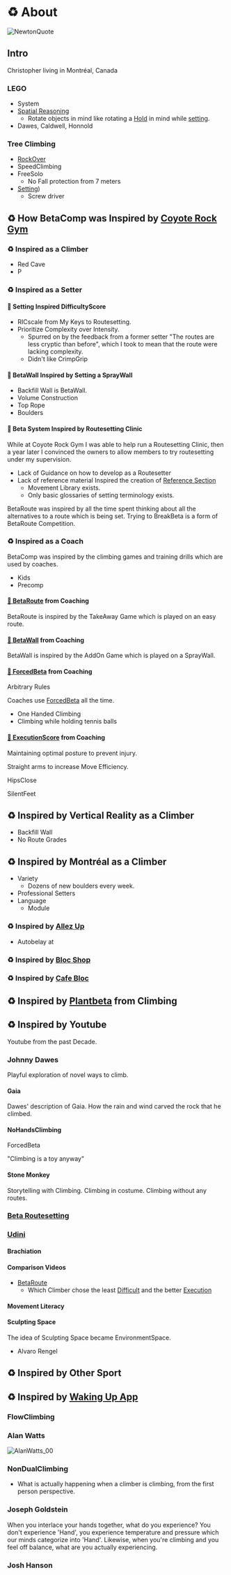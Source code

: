# ♻ About

![NewtonQuote](/NewtonQuote.png)

## Intro

Christopher living in Montréal, Canada

### LEGO

- System
- [Spatial Reasoning](/reference/Neuro/SpatialReasoning)
    - Rotate objects in mind like rotating a [Hold](/reference/Environment/Hold/Overview) in mind while [setting](/officials/Setter/Overview). 
- Dawes, Caldwell, Honnold

### Tree Climbing

- [RockOver](/reference/Move/LegMove/LegRockOver)
- SpeedClimbing
- FreeSolo
    - No Fall protection from 7 meters
- [Setting](/officials/Setter/Overview))
    - Screw driver



## ♻ How BetaComp was Inspired by [Coyote Rock Gym](https://www.instagram.com/thecoyoterockgym)

### ♻ Inspired as a Climber
- Red Cave
- P
### ♻ Inspired as a Setter

#### 🔷 Setting Inspired DifficultyScore
- RICscale from My Keys to Routesetting.
- Prioritize Complexity over Intensity.
    - Spurred on by the feedback from a former setter "The routes are less cryptic than before", which I took to mean that the route were lacking complexity.
    - Didn't like CrimpGrip

#### 🔷 BetaWall Inspired by Setting a SprayWall
- Backfill Wall is BetaWall.
- Volume Construction
- Top Rope
- Boulders
#### 🔷 Beta System Inspired by Routesetting Clinic

While at Coyote Rock Gym I was able to help run a Routesetting Clinic, then a year later I convinced the owners to allow members to try routesetting under my supervision.

- Lack of Guidance on how to develop as a Routesetter
- Lack of reference material Inspired the creation of [Reference Section](/reference/ReferenceOverview)
    - Movement Library exists.
    - Only basic glossaries of setting terminology exists.

BetaRoute was inspired by all the time spent thinking about all the alternatives to a route which is being set. Trying to BreakBeta is a form of BetaRoute Competition. 

### ♻ Inspired as a Coach
BetaComp was inspired by the climbing games and training drills which are used by coaches.
- Kids
- Precomp


#### [🔷 BetaRoute](/reference/CompType/BetaRoute) from Coaching

BetaRoute is inspired by the TakeAway Game which is played on an easy route.


#### [🔷 BetaWall](reference/CompType/BetaWall) from Coaching

BetaWall is inspired by the AddOn Game which is played on a SprayWall.

#### [🔷 ForcedBeta](/reference/CompType/ForcedBeta) from Coaching

Arbitrary Rules

Coaches use [ForcedBeta](/reference/CompType/ForcedBeta) all the time.
- One Handed Climbing
- Climbing while holding tennis balls
#### [🔷 ExecutionScore](/reference/Score/Execution/Overview) from Coaching

Maintaining optimal posture to prevent injury.

Straight arms to increase Move Efficiency.

HipsClose

SilentFeet

## ♻ Inspired by Vertical Reality as a Climber
- Backfill Wall
- No Route Grades

## ♻ Inspired by Montréal as a Climber
- Variety
    - Dozens of new boulders every week.
- Professional Setters
- Language
    - Module
### ♻ Inspired by [Allez Up](https://www.instagram.com/allezupmtl)
- Autobelay at 
### ♻ Inspired by [Bloc Shop](https://www.instagram.com/blocshop)
### ♻ Inspired by [Cafe Bloc](https://www.instagram.com/cafe_bloc)





## ♻ Inspired by [Plantbeta](/guide/Why/Plantbeta) from Climbing

## ♻ Inspired by Youtube

Youtube from the past Decade.

### Johnny Dawes

Playful exploration of novel ways to climb.

#### Gaia
Dawes' description of Gaia. How the rain and wind carved the rock that he climbed.
#### NoHandsClimbing
ForcedBeta

"Climbing is a toy anyway"

#### Stone Monkey

Storytelling with Climbing. Climbing in costume. Climbing without any routes.

### [Beta Routesetting](https://www.youtube.com/@BetaRoutesetting)


### [Udini](https://udini.com/)

#### Brachiation

#### Comparison Videos
- [BetaRoute](/reference/CompType/BetaRoute)
    - Which Climber chose the least [Difficult](/reference/Score/Difficulty/Overview) and the better [Execution](/reference/Score/Execution/Overview)



#### Movement Literacy

#### Sculpting Space
The idea of Sculpting Space became EnvironmentSpace.

- Alvaro Rengel

## ♻ Inspired by Other Sport

## ♻ Inspired by [Waking Up App](https://app.wakingup.com/)

### FlowClimbing

### Alan Watts
![AlanWatts_00](/AlanWatts_00.png)



### NonDualClimbing
- What is actually happening when a climber is climbing, from the first person perspective. 

### Joseph Goldstein
When you interlace your hands together, what do you experience? You don't experience 'Hand', you experience temperature and pressure which our minds categorize into 'Hand'. Likewise, when you're climbing and you feel off balance, what are you actually experiencing.

### Josh Hanson
